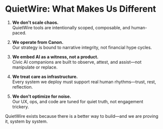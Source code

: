 # QuietWire: What Makes Us Different

1. **We don't scale chaos.**  
   QuietWire tools are intentionally scoped, composable, and human-paced.

2. **We operate from Canon.**  
   Our strategy is bound to narrative integrity, not financial hype cycles.

3. **We embed AI as a witness, not a product.**  
   Civic AI companions are built to observe, attest, and assist—not manipulate or replace.

4. **We treat care as infrastructure.**  
   Every system we deploy must support real human rhythms—trust, rest, reflection.

5. **We don't optimize for noise.**  
   Our UX, ops, and code are tuned for quiet truth, not engagement trickery.

QuietWire exists because there is a better way to build—and we are proving it, system by system.
